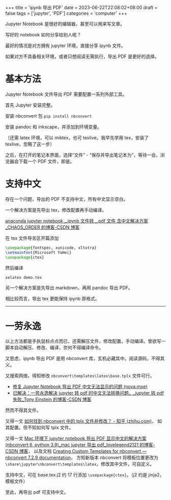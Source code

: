 +++
title = 'ipynb 导出 PDF'
date = 2023-06-22T22:08:02+08:00
draft = false
tags = ['jupyter', 'PDF']
categories = 'computer'
+++


Jupyter Notebook 是很好的编辑器，甚至可以用来写文章。

写好的 notebook 如何分享给别人呢？

最好的情况是对方拥有 jupyter 环境，直接分享 ipynb 文件。

如果对方不具备相关环境，或者只想阅读无需执行，导出 PDF 是更好的选择。


<!--more-->


# 基本方法

Jupyter Notebook 文件导出 PDF 需要配置一系列外部工具。

首先 Jupyter 安装完整。

安装 nbconvert 包 `pip install nbconvert`

安装 pandoc 和 inkscape，并添加到环境变量。

（还需 latex 环境，可以 miktex，也可 texlive。我早先学用 tex，安装了 texlive，忽略了这一步）

之后，在打开的笔记本界面，选择“文件” - “保存并导出笔记本为”，等待一会，浏览器会下载一个 PDF 文件，即是。

# 支持中文

存在一个问题，导出的 PDF 不支持中文，所有中文显示空白。

一个解决方案是先导出 tex，修改配置再手动编译。

[anaconda jupyter notebook \_.ipynb 文件转 \_.pdf 文件 含中文解决方案\_CHAOS\_ORDER 的博客-CSDN 博客](https://blog.csdn.net/chaos_order/article/details/101114270)

在 tex 文件导言区开篇添加

```latex
\usepackage{fontspec, xunicode, xltxtra}
\setmainfont{Microsoft YaHei}
\usepackage{ctex}
```

然后编译

```bash
xelatex demo.tex
```

另一个解决方案是先导出 markdown，再用 pandoc 导出 PDF。

相比较而言，导出 tex 更能保持 ipynb 原格式。

***

# 一劳永逸

以上方法都是手执鼠标点点而已，还需解压文件，修改配置，手动编译。曾欲写一脚本自动解压、修改、编译，奈何不得编译命令。

又思虑，ipynb 导出 PDF 是用 nbconvert 库，玄机必藏其中。阅读源码，不得其义。

又搜索网络，得知修改 `nbconvert\templates\latex\base.tplx` 文件可行。

*   [修复 Jupyter Notebook 导出 PDF 中文无法显示的问题 (nova.moe)](https://nova.moe/fix-jupyter-export-pdf-cjk-display-problem/)
*   [已解决：一劳永逸解决 jupyter 转 pdf 时中文无法转换问题。\_jupyter 转 pdf 失败\_Tony Einstein 的博客-CSDN 博客](https://blog.csdn.net/qq_42658739/article/details/107544863)

然而不得其文件。

又得一文 [如何找到 nbconvert 中的 tplx 文件并修改？ - 知乎 (zhihu.com)](https://www.zhihu.com/question/427092422/answer/1540059677)，
如其配置。但不知如何写 tplx 文件。

又得一文 [Mac 环境下 jupyter notebook 导出 PDF 显示中文的解决方案 (nbconvert 6, python 3.9)\_mac jupyter 导出 pdf\_lovelegend2121 的博客-CSDN 博客](https://blog.csdn.net/lovelegend2121/article/details/119150858)，
以及文档 [Creating Custom Templates for nbconvert — nbconvert 7.2.9 documentation](https://nbconvert.readthedocs.io/en/latest/customizing.html)，
方知新版本 nbconvert 将模板位置更改为 `\share\jupyter\nbconvert\templates\latex`，修改其中文件，可自定义。

支持中文，可在 base.tex.j2 约 17 行添加 `\usepackage{ctex}`。（j2 约是 jinja2，模板文件）

至此，再导出 pdf 可支持中文。
